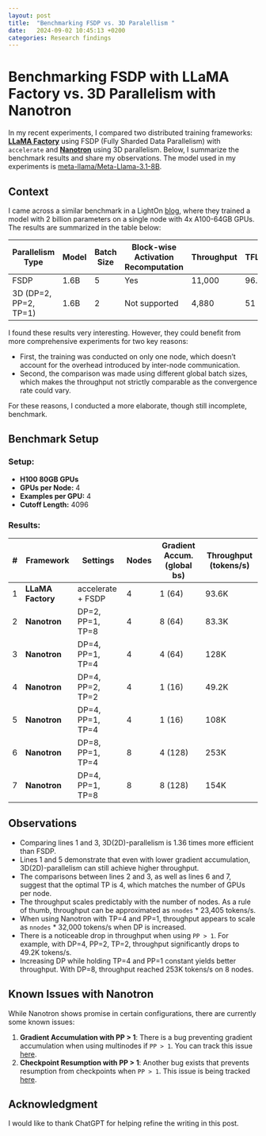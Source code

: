 ```yaml
---
layout: post
title:  "Benchmarking FSDP vs. 3D Paralellism "
date:   2024-09-02 10:45:13 +0200
categories: Research findings
---
```


# Benchmarking FSDP with LLaMA Factory vs. 3D Parallelism with Nanotron

In my recent experiments, I compared two distributed training frameworks: [**LLaMA Factory**](https://github.com/hiyouga/LLaMA-Factory) using FSDP (Fully Sharded Data Parallelism) with `accelerate` and [**Nanotron**](https://github.com/huggingface/nanotron/tree/main) using 3D parallelism. Below, I summarize the benchmark results and share my observations. The model used in my experiments is [meta-llama/Meta-Llama-3.1-8B](https://huggingface.co/meta-llama/Meta-Llama-3.1-8B).

## Context
I came across a similar benchmark in a LightOn [blog](https://www.lighton.ai/lighton-blogs/passing-the-torch-training-a-mamba-model-for-smooth-handover), where they trained a model with 2 billion parameters on a single node with 4x A100-64GB GPUs. The results are summarized in the table below:

| Parallelism Type | Model | Batch Size | Block-wise Activation Recomputation | Throughput | TFLOPs |
|------------------|-------|------------|-------------------------------------|------------|--------|
| FSDP             | 1.6B  | 5          | Yes                                 | 11,000     | 96.25  |
| 3D (DP=2, PP=2, TP=1) | 1.6B  | 2          | Not supported                       | 4,880      | 51     |

I found these results very interesting. However, they could benefit from more comprehensive experiments for two key reasons:
- First, the training was conducted on only one node, which doesn’t account for the overhead introduced by inter-node communication.
- Second, the comparison was made using different global batch sizes, which makes the throughput not strictly comparable as the convergence rate could vary.

For these reasons, I conducted a more elaborate, though still incomplete, benchmark.

## Benchmark Setup

### Setup:
- **H100 80GB GPUs**
- **GPUs per Node:** 4
- **Examples per GPU:** 4
- **Cutoff Length:** 4096

### Results:

| #  | Framework        | Settings          | Nodes | Gradient Accum. (global bs) | Throughput (tokens/s) | 
|----|------------------|-------------------|-------|-----------------------------|-----------------------|
| 1  | **LLaMA Factory**| accelerate + FSDP | 4     | 1   (64)                     | 93.6K                 | 
| 2  | **Nanotron**     | DP=2, PP=1, TP=8  | 4     | 8   (64)                     | 83.3K                 | 
| 3  | **Nanotron**     | DP=4, PP=1, TP=4  | 4     | 4   (64)                     | 128K                  |
| 4  | **Nanotron**     | DP=4, PP=2, TP=2  | 4     | 1   (16)                     | 49.2K                 |
| 5  | **Nanotron**     | DP=4, PP=1, TP=4  | 4     | 1   (16)                     | 108K                  |
| 6  | **Nanotron**     | DP=8, PP=1, TP=4  | 8     | 4   (128)                    | 253K                  |
| 7  | **Nanotron**     | DP=4, PP=1, TP=8  | 8     | 8   (128)                    | 154K                  |





## Observations
- Comparing lines 1 and 3, 3D(2D)-parallelism is 1.36 times more efficient than FSDP.
- Lines 1 and 5 demonstrate that even with lower gradient accumulation, 3D(2D)-parallelism can still achieve higher throughput.
- The comparisons between lines 2 and 3, as well as lines 6 and 7, suggest that the optimal TP is 4, which matches the number of GPUs per node. 
- The throughput scales predictably with the number of nodes. As a rule of thumb, throughput can be approximated as `nnodes` * 23,405 tokens/s.
- When using Nanotron with TP=4 and PP=1, throughput appears to scale as `nnodes` * 32,000 tokens/s when DP is increased.
- There is a noticeable drop in throughput when using `PP > 1`. For example, with DP=4, PP=2, TP=2, throughput significantly drops to 49.2K tokens/s.
- Increasing DP while holding TP=4 and PP=1 constant yields better throughput. With DP=8, throughput reached 253K tokens/s on 8 nodes.
  
## Known Issues with Nanotron
While Nanotron shows promise in certain configurations, there are currently some known issues:

1. **Gradient Accumulation with PP > 1**: There is a bug preventing gradient accumulation when using multinodes if `PP > 1`. You can track this issue [here](https://github.com/huggingface/nanotron/issues/209).
2. **Checkpoint Resumption with PP > 1**: Another bug exists that prevents resumption from checkpoints when `PP > 1`. This issue is being tracked [here](https://github.com/huggingface/nanotron/issues/221).

## Acknowledgment
I would like to thank ChatGPT for helping refine the writing in this post.
